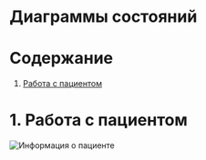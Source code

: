 # Диаграммы состояний

# Содержание
1. [Работа с пациентом](#1)  

<a name="1"/>

# 1. Работа с пациентом
![Информация о пациенте](https://github.com/Virtouoz/Auxilium-Medicus/tree/master/Documents/images/diagrams/State.svg)
